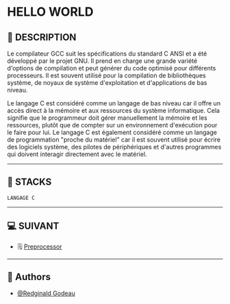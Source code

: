 # HELLO WORLD


## 📑 DESCRIPTION

Le compilateur GCC suit les spécifications du standard C ANSI et a été développé par le projet GNU. Il prend en charge une grande variété d'options de compilation et peut générer du code optimisé pour différents processeurs. Il est souvent utilisé pour la compilation de bibliothèques système, de noyaux de système d'exploitation et d'applications de bas niveau.

Le langage C est considéré comme un langage de bas niveau car il offre un accès direct à la mémoire et aux ressources du système informatique. Cela signifie que le programmeur doit gérer manuellement la mémoire et les ressources, plutôt que de compter sur un environnement d'exécution pour le faire pour lui. Le langage C est également considéré comme un langage de programmation "proche du matériel" car il est souvent utilisé pour écrire des logiciels système, des pilotes de périphériques et d'autres programmes qui doivent interagir directement avec le matériel.

----------------------
## 🔧 STACKS

    LANGAGE C

----------------------
## 💻 SUIVANT

  - 🗒 [Preprocessor](https://github.com/RedginaldGodeau/holbertonschool-low_level_programming/tree/main/preprocessor)
----------------------
## 👦 Authors

- [@Redginald Godeau](https://github.com/RedginaldGodeau)
